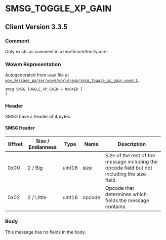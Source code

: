 # SMSG_TOGGLE_XP_GAIN

## Client Version 3.3.5

### Comment

Only exists as comment in azerothcore/trinitycore.

### Wowm Representation

Autogenerated from `wowm` file at [`wow_message_parser/wowm/world/exp/smsg_toggle_xp_gain.wowm:1`](https://github.com/gtker/wow_messages/tree/main/wow_message_parser/wowm/world/exp/smsg_toggle_xp_gain.wowm#L1).
```rust,ignore
smsg SMSG_TOGGLE_XP_GAIN = 0x04ED {
}
```
### Header

SMSG have a header of 4 bytes.

#### SMSG Header

| Offset | Size / Endianness | Type   | Name   | Description |
| ------ | ----------------- | ------ | ------ | ----------- |
| 0x00   | 2 / Big           | uint16 | size   | Size of the rest of the message including the opcode field but not including the size field.|
| 0x02   | 2 / Little        | uint16 | opcode | Opcode that determines which fields the message contains.|

### Body

This message has no fields in the body.

